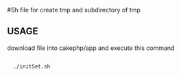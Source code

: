 #Sh file for create tmp and subdirectory of tmp 

## USAGE 
  
  download file into cakephp/app and execute this command

```

  ./initSet.sh

```

